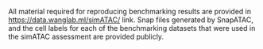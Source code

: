 All material required for reproducing benchmarking results are provided in https://data.wanglab.ml/simATAC/ link. Snap files generated by SnapATAC, and the cell labels for each of the benchmarking datasets that were used in the simATAC assessment are provided publicly.

